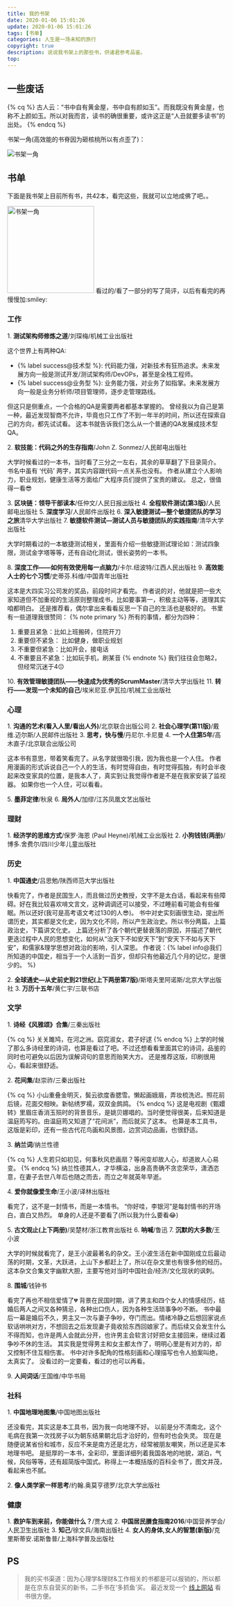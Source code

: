 ```yaml
---
title: 我的书架
date: 2020-01-06 15:01:26
update: 2020-01-06 15:01:26
tags: [书单]
categories: 人生是一场未知的旅行
copyright: true
description: 说说我书架上的那些书，供诸君参考品鉴。
top:
---
```


## 一些废话
{% cq %} 
古人云：“书中自有黄金屋，书中自有颜如玉”。而我既没有黄金屋，也称不上颜如玉。所以对我而言，读书的确很重要，或许这正是“人丑就要多读书”的出处。
{% endcq %}

书架一角(高效能的书脊因为砸核桃所以有点歪了)：

<img src="https://i.loli.net/2020/01/06/yEHpwJZg2PmqaAO.jpg" alt="书架一角">


## 书单

下面是我书架上目前所有书，共42本，看完这些，我就可以立地成佛了吧。。

<img src="https://i.loli.net/2019/11/27/DglCuIe78WTznFy.jpg" alt="书架一角" width=200 height=200>
看过的/看了一部分的写了简评，以后有看完的再慢慢加:smiley:

### 工作

<span id="inline-toc">1.</span> **测试架构师修炼之道**/刘琛梅/机械工业出版社

这个世界上有两种QA:
- {% label success@技术型 %}: 代码能力强，对新技术有狂热追求。未来发展方向一般是测试开发/测试架构师/DevOPs，甚至是全栈工程师。
- {% label success@业务型 %}: 业务能力强，对业务了如指掌。未来发展方向一般是业务分析师/项目管理师，逐步走管理路线。

但这只是侧重点，一个合格的QA是需要两者都基本掌握的。
曾经我以为自己是第一种，最近发现智商不允许，毕竟也只工作了不到一年半的时间，所以还在探索自己的方向，都先试试看。
这本书就告诉我们怎么从一个普通的QA发展成技术型QA。

<span id="inline-toc">2.</span> **软技能：代码之外的生存指南**/John Z. Sonmez/人民邮电出版社

大学时候看过的一本书，当时看了三分之一左右，其余的草草翻了下目录简介。
书名中虽有 ‘代码’ 两字，其实内容跟代码一点关系也没有。
作者从建立个人影响力，职业规划，健康生活等方面给广大程序员们提供了宝贵的建议。
总之，很值得一看:sunglasses:

<span id="inline-toc">3.</span> **区块链：领导干部读本**/任仲文/人民日报出版社
<span id="inline-toc">4.</span> **全程软件测试(第3版)**/人民邮电出版社
<span id="inline-toc">5.</span> **深度学习**/人民邮件出版社
<span id="inline-toc">6.</span> **深入敏捷测试—整个敏捷团队的学习之旅**清华大学出版社
<span id="inline-toc">7.</span> **敏捷软件测试—测试人员与敏捷团队的实践指南**/清华大学出版社

大学时期看过的一本敏捷测试相关，里面有介绍一些敏捷测试理论如：测试四象限，测试金字塔等等，还有自动化测试，很长姿势的一本书。

<span id="inline-toc">8.</span> **深度工作——如何有效使用每一点脑力**/卡尔.纽波特/江西人民出版社
<span id="inline-toc">9.</span> **高效能人士的七个习惯**/史蒂芬.科维/中国青年出版社

这本是大四实习公司发的奖品，前段时间才看完。
作者说的对，他就是把一些大家知道但不加重视的生活原则整理成书，比如要事第一，积极主动等等，道理其实咱都明白。
还是推荐看，偶尔拿出来看看反思一下自己的生活也是极好的。
书里有一些道理我很赞同：
{% note primary %}
所有的事情，都分为四种：
1. 重要且紧急：比如上班搬砖，住院开刀
2. 重要但不紧急： 比如健身，做职业规划
3. 不重要但紧急：比如开会，接电话
4. 不重要且不紧急：比如玩手机，刷某音
{% endnote %}
我们往往会忽略2， 但经常沉迷于4:pensive:

<span id="inline-toc">10.</span> **有效管理敏捷团队——快速成为优秀的ScrumMaster**/清华大学出版社
<span id="inline-toc">11.</span> **转行——发现一个未知的自己**/埃米尼亚.伊瓦拉/机械工业出版社

### 心理
<span id="inline-toc">1.</span> **沟通的艺术(看入人里/看出人外)**/北京联合出版公司
<span id="inline-toc">2.</span> **社会心理学(第11版)**/戴维.迈尔斯/人民邮件出版社
<span id="inline-toc">3.</span> **思考，快与慢**/丹尼尔.卡尼曼
<span id="inline-toc">4.</span> **一个人住第5年**/高木直子/北京联合出版公司

这本书有意思，带着笑看完了。从名字就很吸引我，因为我也是一个人住。
作者用漫画的形式诉说自己一个人的生活，有时觉得自由，有时觉得孤独，有时会半夜起来改变家具的位置，是我本人了，真实到让我觉得作者是不是在我家安装了监视器。
如果你也一个人住，可以看看。

<span id="inline-toc">5.</span> **墨菲定律**/秋泉
<span id="inline-toc">6.</span> **局外人**/加缪/江苏凤凰文艺出版社

### 理财
<span id="inline-toc">1.</span> **经济学的思维方式**/保罗·海恩 (Paul Heyne)/机械工业出版社
<span id="inline-toc">2.</span> **小狗钱钱(两册)**/博多.舍费尔/四川少年儿童出版社


### 历史
<span id="inline-toc">1.</span> **中国通史**/吕思勉/陕西师范大学出版社

快看完了，作者是民国生人，而且做过历史教授，文字不是太白话，看起来有些障碍。好在我比较喜欢啃文言文，这种调调还可以接受，不过睡前看可能会有些催眠。所以还好(我可是高考语文考过130的人:sunglasses:)。
书中对史实刻画很生动，提出所谓历史，其实都是文化史，因为文化不同，所以产生政治史。所以书分两篇，上篇政治史，下篇讲文化史。
上篇还分析了各个朝代更替衰落的原因，并描述了朝代更迭过程中人民的思想变化，如何从“治天下不如安天下”到“安天下不如与天下安”，和儒家&理学思想对政治的影响，引人深思。
作者说：{% label info@我们所知道的中国史，相当于一个人活到一百岁，但却只有他最近几个月的记忆，是很少的。 %}

<span id="inline-toc">2.</span> **全球通史—从史前史到21世纪(上下两册第7版)**/斯塔夫里阿诺斯/北京大学出版社
<span id="inline-toc">3.</span> **万历十五年**/黄仁宇/三联书店

### 文学
<span id="inline-toc">1.</span> **诗经《风雅颂》合集**/三秦出版社

{% cq %}
关关雎鸠，在河之洲。窈窕淑女，君子好逑
{% endcq %}
上学的时候了那么多诗经里的诗词，也算是看过了吧。不过还想看看里面其它的诗词，品鉴的同时也可避免以后因为误解词句的意思而贻笑大方。
还是推荐这版，印刷很用心，看起来很舒适。

<span id="inline-toc">2.</span> **花间集**/赵崇祚/三秦出版社

{% cq %}
小山重叠金明灭，鬓云欲度香腮雪。懒起画娥眉，弄妆梳洗迟。照花前后镜，花面交相映。新帖绣罗襦，双双金鹧鸪。
{% endcq %}
这是电视剧《甄嬛转》里眉庄香消玉殒时的背景音乐，是姚贝娜唱的。当时便觉得很美，后来知道是温庭筠写的。由温庭筠又知道了“花间派”，而后就买了这本。
也算是本工具书，这版是彩印，还有一些古代花鸟画和风景图，边赏词边品画，也很舒适。


<span id="inline-toc">3.</span> **纳兰词**/纳兰性德

{% cq %}
人生若只如初见，何事秋风悲画扇？等闲变却故人心，却道故人心易变。
{% endcq %}
纳兰性德其人，才华横溢，出身高贵确不贪恋荣华，潇洒恣意，在妻子去世八年后也随之而去，而立之年就英年早逝。

<span id="inline-toc">4.</span> **爱你就像爱生命**/王小波/译林出版社

看完了，这不是一封情书，而是一本情书。
“你好哇，李银河”是每封情书的开场白，直白又热烈。
单身的人还是不要看了(所以我为什么要看:joy:)

<span id="inline-toc">5.</span> **古文观止(上下两册)**/吴楚材/浙江教育出版社
<span id="inline-toc">6.</span> **呐喊**/鲁迅
<span id="inline-toc">7.</span> **沉默的大多数**/王小波

大学的时候就看完了，是王小波最著名的杂文。王小波生活在新中国刚成立后最动荡的时期，文革，大跃进，上山下乡都赶上了，所以在杂文里也有很多他的经历。这本杂文合集文字幽默大胆，主要写他对当时中国社会/经济/文化现状的讽刺。

<span id="inline-toc">8.</span> **围城**/钱钟书

看完了再也不相信爱情了:broken_heart:
背景在民国时期，讲了男主和四个女人的情感经历，结婚后两人之间又各种猜忌，各种出口伤人，因为各种生活琐事争吵不断。
书中最后一幕是婚后不久，男主又一次与妻子争吵，夺门而出。情绪冷静之后想回家说点软话哄哄对方，不想回去之后发现妻子竟收拾东西回娘家了。而后续又会发生什么不得而知，也许是两人会就此分开，也许男主会软言讨好把女主接回来，继续过着争吵不休的生活。
其实我是觉得男主和女主都太作了，明明心里是有对方的，却又控制不住互相伤害。
书中对许多配角的性格刻画和心理描写也令人拍案叫绝，太真实了。
没看过的一定要看，看过的也可以再看。

<span id="inline-toc">9.</span> **人间词话**/王国维/中华书局

### 社科
<span id="inline-toc">1.</span> **中国地理地图集**/中国地图出版社

还没看完，其实这是本工具书，因为我一向地理不好。
以前是分不清南北，这个毛病在我第一次找房子以为朝东结果朝北后才治好的，但有时也会失灵。
现在是随便说某省份和城市，反应不来是南方还是北方，经常被朋友嘲笑，所以还是买本地理书吧。
是挺厚的一本书，全彩印，里面详细列着我国各地的地貌，湖泊，气候，风俗等等，还有超简版中国式。称得上一本概括版的百科全书了，图文并茂，看起来也不腻。

<span id="inline-toc">2.</span> **像人类学家一样思考**/约翰.奥莫亨德罗/北京大学出版社


### 健康
<span id="inline-toc">1.</span> **救护车到来前，你能做什么？**/贾大成
<span id="inline-toc">2.</span> **中国居民膳食指南2016**/中国营养学会/人民卫生出版社
<span id="inline-toc">3.</span> **知己**/徐文兵/海南出版社
<span id="inline-toc">4.</span> **女人的身体,女人的智慧(新版)**/克里斯蒂安.诺斯鲁普/上海科学普及出版社

## PS

> 我的买书渠道：因为心理学&理财&工作相关的书都是可以报销的，所以都是在京东自营买的新书，二手书在‘多抓鱼’买。
> 最近发现一个 [线上网站](http://www.bwsk.com/) 看书很方便。
